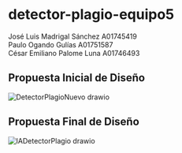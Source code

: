 # detector-plagio-equipo5
José Luis Madrigal Sánchez A01745419  
Paulo Ogando Gulías A01751587  
César Emiliano Palome Luna A01746493
## Propuesta Inicial de Diseño
![DetectorPlagioNuevo drawio](https://github.com/A01745419/detector-plagio-equipo5/assets/69483112/29488315-0802-4e2a-9fa5-466c96fc1a9a)
## Propuesta Final de Diseño
![IADetectorPlagio drawio](https://github.com/A01745419/detector-plagio-equipo5/assets/69483112/9367ccb5-6177-492f-bece-0f91d451ec51)
